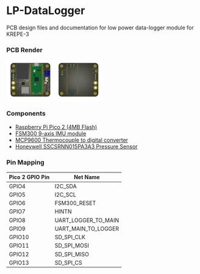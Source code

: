 # LP-DataLogger
PCB design files and documentation for low power data-logger module for KREPE-3

### PCB Render
<img src="Documentation/pcbtop.png" width="25%"><img src="Documentation/pcbbottom.png" width="25%">

### Components
- [Raspberry Pi Pico 2 (4MB Flash)](https://datasheets.raspberrypi.com/pico/pico-2-datasheet.pdf)
- [FSM300 9-axis IMU module](https://www.mouser.com/datasheet/2/1480/FSM30x_Datasheet-3196253.pdf)
- [MCP9600 Thermocouple to digital converter](https://ww1.microchip.com/downloads/aemDocuments/documents/MSLD/ProductDocuments/DataSheets/MCP960X-L0X-RL0X-Thermocouple-EMF-to-Temperature-Converter-plus-minus-1-5-degrees-Celcius-Maximum-Accuracy-DS20005426.pdf)
- [Honeywell SSCSRNN015PA3A3 Pressure Sensor](https://mm.digikey.com/Volume0/opasdata/d220001/medias/docus/2157/ssc_series_DS.pdf)

### Pin Mapping
| Pico 2 GPIO Pin | Net Name |
| --- | --- |
| GPIO4 | I2C_SDA |
| GPIO5 | I2C_SCL |
| GPIO6 | FSM300_RESET |
| GPIO7 | HINTN |
| GPIO8 | UART_LOGGER_TO_MAIN |
| GPIO9 | UART_MAIN_TO_LOGGER |
| GPIO10 | SD_SPI_CLK |
| GPIO11 | SD_SPI_MOSI |
| GPIO12 | SD_SPI_MISO |
| GPIO13 | SD_SPI_CS |
